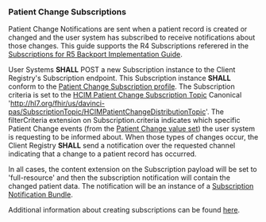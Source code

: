 

### Patient Change Subscriptions

Patient Change Notifications are sent when a patient record is created or changed and the user system has subscribed to receive notifications about those changes.  This guide supports the R4 Subscriptions referered in the [Subscriptions for R5 Backport Implementation Guide](http://hl7.org/fhir/uv/subscriptions-backport/).

User Systems **SHALL** POST a new Subscription instance to the Client Registry's Subscription endpoint.  This Subscription instance **SHALL** conform to the [Patient Change Subscription profile](StructureDefinition-HCIMPatientChangeSubscription.html).  The Subscription criteria is set to the [HCIM Patient Change Subscription Topic](SubscriptionTopic-HCIMPatientChangeDistributionTopic.html) Canonical 'http://hl7.org/fhir/us/davinci-pas/SubscriptionTopic/HCIMPatientChangeDistributionTopic'.  The filterCriteria extension on Subscription.criteria indicates which specific Patient Change events (from the [Patient Change value set](ValueSet-bc-client-registry-patient-change-notification-events-value-set.html)) the user system is requesting to be informed about.  When those types of changes occur, the Client Registry **SHALL** send a notification over the requested channel indicating that a change to a patient record has occurred.

In all cases, the content extension on the Subscription payload will be set to 'full-resource' and then the subscription notification will contain the changed patient data.  The notification will be an instance of a [Subscription Notification Bundle](StructureDefinition-bc-subscription-notification-bundle.html).

Additional information about creating subscriptions can be found [here]({{site.data.fhir.path}}subscription.html).

